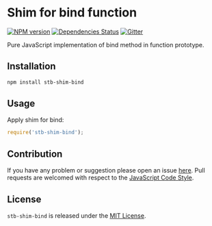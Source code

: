 Shim for bind function
======================

[![NPM version](https://img.shields.io/npm/v/stb-shim-bind.svg?style=flat-square)](https://www.npmjs.com/package/stb-shim-bind)
[![Dependencies Status](https://img.shields.io/david/stbsdk/shim-bind.svg?style=flat-square)](https://david-dm.org/stbsdk/shim-bind)
[![Gitter](https://img.shields.io/badge/gitter-join%20chat-blue.svg?style=flat-square)](https://gitter.im/DarkPark/stbsdk)


Pure JavaScript implementation of bind method in function prototype.


## Installation ##

```bash
npm install stb-shim-bind
```


## Usage ##

Apply shim for bind:

```js
require('stb-shim-bind');
```


## Contribution ##

If you have any problem or suggestion please open an issue [here](https://github.com/stbsdk/shim-bind/issues).
Pull requests are welcomed with respect to the [JavaScript Code Style](https://github.com/DarkPark/jscs).


## License ##

`stb-shim-bind` is released under the [MIT License](license.md).
